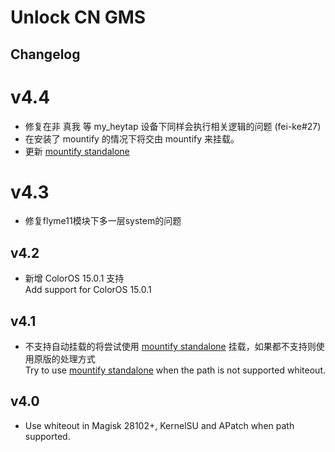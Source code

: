 # Unlock CN GMS

## Changelog

# v4.4
- 修复在非 真我 等 my_heytap 设备下同样会执行相关逻辑的问题 (fei-ke#27)
- 在安装了 mountify 的情况下将交由 mountify 来挂载。
- 更新 [mountify standalone](https://github.com/backslashxx/mountify/commit/019a216866fae4ffc0c65adcf9a98228dc67a87d)

# v4.3
- 修复flyme11模块下多一层system的问题

## v4.2
- 新增 ColorOS 15.0.1 支持<br>Add support for ColorOS 15.0.1

## v4.1
- 不支持自动挂载的将尝试使用 [mountify standalone](https://github.com/backslashxx/mountify/blob/standalone-script/global_mount.sh) 挂载，如果都不支持则使用原版的处理方式<br>Try to use [mountify standalone](https://github.com/backslashxx/mountify/blob/standalone-script/global_mount.sh) when the path is not supported whiteout.

## v4.0
- Use whiteout in Magisk 28102+, KernelSU and APatch when path supported.